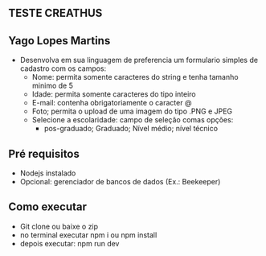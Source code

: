 ## TESTE CREATHUS

## Yago Lopes Martins

 - Desenvolva em sua linguagem de preferencia um formulario simples de cadastro  com os campos:
   - Nome: permita somente caracteres do string e tenha tamanho minimo de 5
   - Idade: permita somente caracteres do tipo inteiro
   - E-mail: contenha obrigatoriamente o caracter @
   - Foto; permita o upload de uma imagem do tipo .PNG e JPEG
   - Selecione a escolaridade: campo de seleção comas opções:
     - pos-graduado; Graduado; Nível médio; nível técnico

## Pré requisitos

 - Nodejs instalado
 - Opcional: gerenciador de bancos de dados (Ex.: Beekeeper)

## Como executar

  - Git clone ou baixe o zip
  - no terminal executar npm i ou npm install
  - depois executar: npm run dev

##

